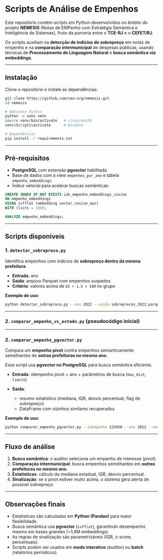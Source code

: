 # Scripts de Análise de Empenhos

Este repositório contém scripts em Python desenvolvidos no âmbito do projeto **NEMESIS** (Notas de EMPenho com Estratégia Semântica e Inteligência de Sistemas), fruto da parceria entre o **TCE-RJ** e o **CEFET/RJ**.

Os scripts auxiliam na **detecção de indícios de sobrepreço** em notas de empenho e na **comparação intermunicipal** de despesas públicas, usando técnicas de **Processamento de Linguagem Natural** e **busca semântica via embeddings**.

---

## Instalação

Clone o repositório e instale as dependências:

```bash
git clone https://github.com/seu-org/nemesis.git
cd nemesis

# Ambiente Python
python -m venv venv
source venv/bin/activate   # Linux/macOS
venv\Scripts\activate      # Windows

# Dependências
pip install -r requirements.txt
```
---

## Pré-requisitos

* **PostgreSQL** com extensão **pgvector** habilitada.
* Base de dados com a view `empenhos_por_ano` e tabela `empenho_embeddings`.
* Índice vetorial para acelerar buscas semânticas:

```sql
CREATE INDEX IF NOT EXISTS idx_empenho_embeddings_cosine
ON empenho_embeddings
USING ivfflat (embedding vector_cosine_ops)
WITH (lists = 100);

ANALYZE empenho_embeddings;
```

---

## Scripts disponíveis

### 1. `detectar_sobrepreco.py`

Identifica empenhos com indícios de **sobrepreço dentro da mesma prefeitura**.

* **Entrada**: ano
* **Saída**: arquivo Parquet com empenhos suspeitos
* **Critério**: valores acima de `Q3 + 1.5 × IQR` no grupo

**Exemplo de uso:**

```bash
python detectar_sobrepreco.py --ano 2022 --saida sobreprecos_2022.parquet
```

---

### 2. `comparar_empenho_vs_estado.py` (pseudocódigo inicial)


---

### 2. `comparar_empenho_pgvector.py`

Compara um **empenho pivot** contra empenhos semanticamente semelhantes de **outras prefeituras no mesmo ano**.

Esse script usa **pgvector no PostgreSQL** para busca semântica eficiente.

* **Entrada**: idempenho pivot + ano + parâmetros de busca (`max_dist`, `limite`)
* **Saída**:

  * resumo estatístico (mediana, IQR, desvio percentual, flag de sobrepreço)
  * DataFrame com vizinhos similares recuperados

**Exemplo de uso:**

```bash
python comparar_empenho_pgvector.py --idempenho 123456 --ano 2022 --max_dist 0.3 --limite 200
```

---

## Fluxo de análise

1. **Busca semântica**: o auditor seleciona um empenho de interesse (*pivot*).
2. **Comparação intermunicipal**: busca empenhos semelhantes em **outras prefeituras no mesmo ano**.
3. **Estatísticas**: cálculo da mediana estadual, IQR, desvio percentual.
4. **Sinalização**: se o pivot estiver muito acima, o sistema gera alerta de possível sobrepreço.

---

## Observações finais

* Estatísticas são calculadas em **Python (Pandas)** para maior flexibilidade.
* Busca semântica usa **pgvector** (`ivfflat`), garantindo desempenho mesmo em bases grandes (\~1,4M embeddings).
* As regras de sinalização são parametrizáveis (IQR, z-score, percentuais).
* Scripts podem ser usados em **modo interativo** (auditor) ou **batch** (relatórios periódicos).
